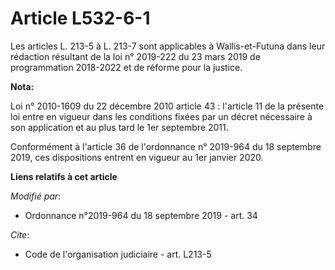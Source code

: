 # Article L532-6-1

Les articles L. 213-5 à L. 213-7 sont applicables à Wallis-et-Futuna dans leur rédaction résultant de la loi n° 2019-222 du
23 mars 2019 de programmation 2018-2022 et de réforme pour la justice.

**Nota:**

Loi n° 2010-1609 du 22 décembre 2010 article 43 : l'article 11 de la présente loi entre en vigueur dans les conditions fixées
par un décret nécessaire à son application et au plus tard le 1er septembre 2011.

Conformément à l'article 36 de l'ordonnance n° 2019-964 du 18 septembre 2019, ces dispositions entrent en vigueur au 1er
janvier 2020.

**Liens relatifs à cet article**

_Modifié par_:

  - Ordonnance n°2019-964 du 18 septembre 2019 - art. 34

_Cite_:

  - Code de l'organisation judiciaire - art. L213-5
